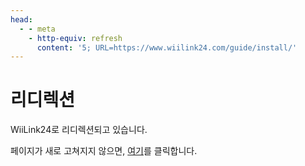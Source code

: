 ```yaml
---
head:
  - - meta
    - http-equiv: refresh
      content: '5; URL=https://www.wiilink24.com/guide/install/'
---
```


# 리디렉션

WiiLink24로 리디렉션되고 있습니다.

페이지가 새로 고쳐지지 않으면, [여기](https://www.wiilink24.com/guide/install/)를 클릭합니다.
